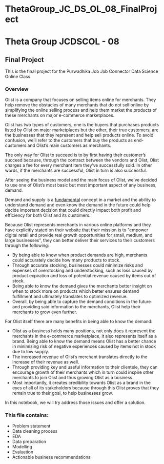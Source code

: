 # ThetaGroup_JC_DS_OL_08_FinalProject

# Theta Group JCDSCOL - 08 

## Final Project


This is the final project for the Purwadhika Job Job Connector Data Science Online Class.

### Overview

Olist is a company that focuses on selling items online for merchants. They help remove the obstacles of many merchants that do not sell online by simplifying the online selling process and help them market the products of these merchants on major e-commerce marketplaces.

Olist has two types of customers, one is the buyers that purchases products listed by Olist on major marketplaces but the other, their true customers, are the businesses that they represent and help sell products online. To avoid confusion, we’ll refer to the customers that buy the products as end-customers and Olist’s main customers as merchants.

The only way for Olist to succeed is to by first having their customer’s succeed because, through the contract between the vendors and Olist, Olist charges a fee for every merchant item they’ve successfully sold. In other words, if the merchants are successful, Olist in turn is also successful.

After seeing the business model and the main focus of Olist, we’ve decided to use one of Olist’s most basic but most important aspect of any business, demand.

Demand and supply is a [fundamental](https://https://www.sumup.com/en-gb/invoices/dictionary/supply-and-demand/) concept in a market and the ability to understand demand and even know the demand in the future could help decide important decision that could directly impact both profit and efficiency for both Olist and its customers. 

Because Olist represents merchants in various online platforms and they have explicitly stated on their website that their mission is to "empower digital retail and provide real growth opportunities for small, medium, and large businesses", they can better deliver their services to their customers through the following:

* By being able to know when product demands are high, merchants could accurately decide how many products to stock. 
* Through accurate stocking, businesses could minimize risks and expenses of overstocking and understocking, such as loss caused by product expiration and loss of potential revenue caused by items out of stock.
* Being able to know the demand gives the merchants better insight on when to stock more on products which better ensures demand fulfillment and ultimately translates to optimized revenue.
* Overall, by being able to capture the demand conditions in the future and providing said information to the merchants, Olist help their merchants to grow even further. 

For Olist itself there are many benefits in being able to know the demand:

-	Olist as a business holds many positions, not only does it represent the merchants in the e-commerce marketplace, it also represents itself as a brand. Being able to know the demand means Olist has a better chance in minimizing risk of negative experiences caused by items not in stock due to low supply.
-	The increased revenue of Olist’s merchant translates directly to the increase of their revenue as well. 
-	Through providing key and useful information to their clientele, they can encourage growth of their merchants which in turn could inspire other merchants to join Olist and thus growing Olist as a business.
-	Most importantly, it creates credibility towards Olist as a brand in the eyes of all of its stakeholders because through this Olist proves that they remain true to their goal, to help businesses grow. 
 
In this notebook, we will try address those issues and offer a solution.

### This file contains:

* Problem statement
* Data cleaning process
* EDA
* Data preparation
* Modelling
* Evaluation
* Actionable business recommendations
